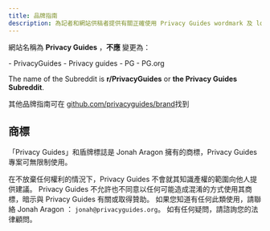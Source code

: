 ```yaml
---
title: 品牌指南
description: 為記者和網站供稿者提供有關正確使用 Privacy Guides wordmark 及 logo 的指南。
---
```


網站名稱為 **Privacy Guides** ，**不應** 變更為：

<div class="pg-red" markdown>
- PrivacyGuides
- Privacy guides
- PG
- PG.org
</div>

The name of the Subreddit is **r/PrivacyGuides** or **the Privacy Guides Subreddit**.

其他品牌指南可在 [github.com/privacyguides/brand](https://github.com/privacyguides/brand)找到

## 商標

「Privacy Guides」和盾牌標誌是 Jonah Aragon 擁有的商標，Privacy Guides 專案可無限制使用。

在不放棄任何權利的情況下，Privacy Guides 不會就其知識產權的範圍向他人提供建議。 Privacy Guides 不允許也不同意以任何可能造成混淆的方式使用其商標，暗示與 Privacy Guides 有關或取得贊助。 如果您知道有任何此類使用，請聯絡 Jonah Aragon ： `jonah@privacyguides.org`。 如有任何疑問，請諮詢您的法律顧問。
